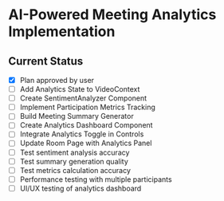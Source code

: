# AI-Powered Meeting Analytics Implementation

## Current Status
- [x] Plan approved by user
- [ ] Add Analytics State to VideoContext
- [ ] Create SentimentAnalyzer Component
- [ ] Implement Participation Metrics Tracking
- [ ] Build Meeting Summary Generator
- [ ] Create Analytics Dashboard Component
- [ ] Integrate Analytics Toggle in Controls
- [ ] Update Room Page with Analytics Panel
- [ ] Test sentiment analysis accuracy
- [ ] Test summary generation quality
- [ ] Test metrics calculation accuracy
- [ ] Performance testing with multiple participants
- [ ] UI/UX testing of analytics dashboard
